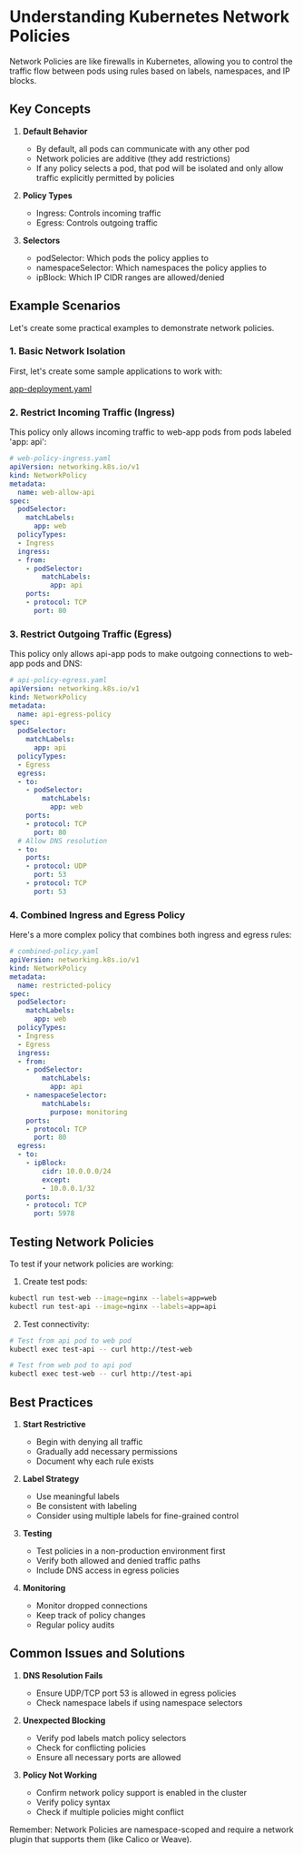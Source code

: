 # Understanding Kubernetes Network Policies

Network Policies are like firewalls in Kubernetes, allowing you to control the traffic flow between pods using rules based on labels, namespaces, and IP blocks.

## Key Concepts

1. **Default Behavior**
   - By default, all pods can communicate with any other pod
   - Network policies are additive (they add restrictions)
   - If any policy selects a pod, that pod will be isolated and only allow traffic explicitly permitted by policies

2. **Policy Types**
   - Ingress: Controls incoming traffic
   - Egress: Controls outgoing traffic

3. **Selectors**
   - podSelector: Which pods the policy applies to
   - namespaceSelector: Which namespaces the policy applies to
   - ipBlock: Which IP CIDR ranges are allowed/denied

## Example Scenarios

Let's create some practical examples to demonstrate network policies.

### 1. Basic Network Isolation

First, let's create some sample applications to work with:

[app-deployment.yaml](app-deployment.yaml)

### 2. Restrict Incoming Traffic (Ingress)

This policy only allows incoming traffic to web-app pods from pods labeled 'app: api':

```yaml
# web-policy-ingress.yaml
apiVersion: networking.k8s.io/v1
kind: NetworkPolicy
metadata:
  name: web-allow-api
spec:
  podSelector:
    matchLabels:
      app: web
  policyTypes:
  - Ingress
  ingress:
  - from:
    - podSelector:
        matchLabels:
          app: api
    ports:
    - protocol: TCP
      port: 80
```

### 3. Restrict Outgoing Traffic (Egress)

This policy only allows api-app pods to make outgoing connections to web-app pods and DNS:

```yaml
# api-policy-egress.yaml
apiVersion: networking.k8s.io/v1
kind: NetworkPolicy
metadata:
  name: api-egress-policy
spec:
  podSelector:
    matchLabels:
      app: api
  policyTypes:
  - Egress
  egress:
  - to:
    - podSelector:
        matchLabels:
          app: web
    ports:
    - protocol: TCP
      port: 80
  # Allow DNS resolution
  - to:
    ports:
    - protocol: UDP
      port: 53
    - protocol: TCP
      port: 53
```

### 4. Combined Ingress and Egress Policy

Here's a more complex policy that combines both ingress and egress rules:

```yaml
# combined-policy.yaml
apiVersion: networking.k8s.io/v1
kind: NetworkPolicy
metadata:
  name: restricted-policy
spec:
  podSelector:
    matchLabels:
      app: web
  policyTypes:
  - Ingress
  - Egress
  ingress:
  - from:
    - podSelector:
        matchLabels:
          app: api
    - namespaceSelector:
        matchLabels:
          purpose: monitoring
    ports:
    - protocol: TCP
      port: 80
  egress:
  - to:
    - ipBlock:
        cidr: 10.0.0.0/24
        except:
        - 10.0.0.1/32
    ports:
    - protocol: TCP
      port: 5978
```

## Testing Network Policies

To test if your network policies are working:

1. Create test pods:
```bash
kubectl run test-web --image=nginx --labels=app=web
kubectl run test-api --image=nginx --labels=app=api
```

2. Test connectivity:
```bash
# Test from api pod to web pod
kubectl exec test-api -- curl http://test-web

# Test from web pod to api pod
kubectl exec test-web -- curl http://test-api
```

## Best Practices

1. **Start Restrictive**
   - Begin with denying all traffic
   - Gradually add necessary permissions
   - Document why each rule exists

2. **Label Strategy**
   - Use meaningful labels
   - Be consistent with labeling
   - Consider using multiple labels for fine-grained control

3. **Testing**
   - Test policies in a non-production environment first
   - Verify both allowed and denied traffic paths
   - Include DNS access in egress policies

4. **Monitoring**
   - Monitor dropped connections
   - Keep track of policy changes
   - Regular policy audits

## Common Issues and Solutions

1. **DNS Resolution Fails**
   - Ensure UDP/TCP port 53 is allowed in egress policies
   - Check namespace labels if using namespace selectors

2. **Unexpected Blocking**
   - Verify pod labels match policy selectors
   - Check for conflicting policies
   - Ensure all necessary ports are allowed

3. **Policy Not Working**
   - Confirm network policy support is enabled in the cluster
   - Verify policy syntax
   - Check if multiple policies might conflict

Remember: Network Policies are namespace-scoped and require a network plugin that supports them (like Calico or Weave).
